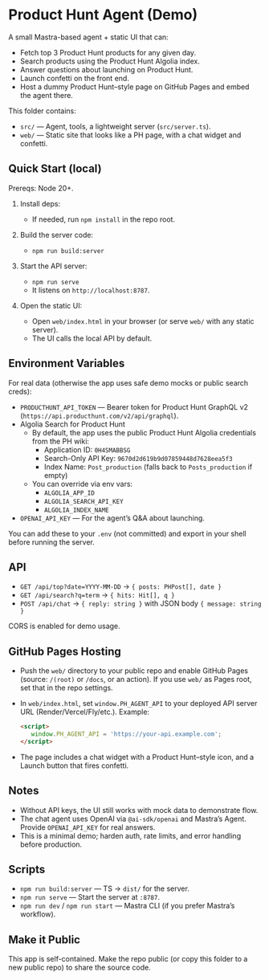 # Product Hunt Agent (Demo)

A small Mastra-based agent + static UI that can:

- Fetch top 3 Product Hunt products for any given day.
- Search products using the Product Hunt Algolia index.
- Answer questions about launching on Product Hunt.
- Launch confetti on the front end.
- Host a dummy Product Hunt–style page on GitHub Pages and embed the agent there.

This folder contains:

- `src/` — Agent, tools, a lightweight server (`src/server.ts`).
- `web/` — Static site that looks like a PH page, with a chat widget and confetti.

## Quick Start (local)

Prereqs: Node 20+.

1. Install deps:

   - If needed, run `npm install` in the repo root.

2. Build the server code:

   - `npm run build:server`

3. Start the API server:

   - `npm run serve`
   - It listens on `http://localhost:8787`.

4. Open the static UI:

   - Open `web/index.html` in your browser (or serve `web/` with any static server).
   - The UI calls the local API by default.

## Environment Variables

For real data (otherwise the app uses safe demo mocks or public search creds):

- `PRODUCTHUNT_API_TOKEN` — Bearer token for Product Hunt GraphQL v2 (`https://api.producthunt.com/v2/api/graphql`).
- Algolia Search for Product Hunt
   - By default, the app uses the public Product Hunt Algolia credentials from the PH wiki:
      - Application ID: `0H4SMABBSG`
      - Search-Only API Key: `9670d2d619b9d07859448d7628eea5f3`
      - Index Name: `Post_production` (falls back to `Posts_production` if empty)
   - You can override via env vars:
      - `ALGOLIA_APP_ID`
      - `ALGOLIA_SEARCH_API_KEY`
      - `ALGOLIA_INDEX_NAME`
- `OPENAI_API_KEY` — For the agent’s Q&A about launching.

You can add these to your `.env` (not committed) and export in your shell before running the server.

## API

- `GET /api/top?date=YYYY-MM-DD` → `{ posts: PHPost[], date }`
- `GET /api/search?q=term` → `{ hits: Hit[], q }`
- `POST /api/chat` → `{ reply: string }` with JSON body `{ message: string }`

CORS is enabled for demo usage.

## GitHub Pages Hosting

- Push the `web/` directory to your public repo and enable GitHub Pages (source: `/(root)` or `/docs`, or an action). If you use `web/` as Pages root, set that in the repo settings.
- In `web/index.html`, set `window.PH_AGENT_API` to your deployed API server URL (Render/Vercel/Fly/etc.). Example:

   ```html
   <script>
      window.PH_AGENT_API = 'https://your-api.example.com';
   </script>
   ```

- The page includes a chat widget with a Product Hunt–style icon, and a Launch button that fires confetti.

## Notes

- Without API keys, the UI still works with mock data to demonstrate flow.
- The chat agent uses OpenAI via `@ai-sdk/openai` and Mastra’s Agent. Provide `OPENAI_API_KEY` for real answers.
- This is a minimal demo; harden auth, rate limits, and error handling before production.

## Scripts

- `npm run build:server` — TS → `dist/` for the server.
- `npm run serve` — Start the server at `:8787`.
- `npm run dev` / `npm run start` — Mastra CLI (if you prefer Mastra’s workflow).

## Make it Public

This app is self-contained. Make the repo public (or copy this folder to a new public repo) to share the source code.

